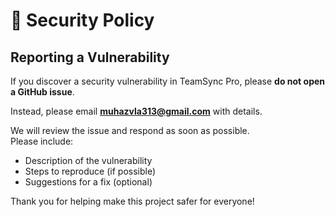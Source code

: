 # 🔐 Security Policy

## Reporting a Vulnerability

If you discover a security vulnerability in TeamSync Pro, please **do not open a GitHub issue**.

Instead, please email **muhazvla313@gmail.com** with details.

We will review the issue and respond as soon as possible.  
Please include:
- Description of the vulnerability
- Steps to reproduce (if possible)
- Suggestions for a fix (optional)

Thank you for helping make this project safer for everyone!
